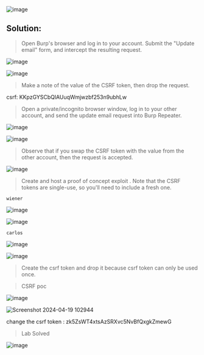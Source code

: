 ![image](https://github.com/udayk01/Web-Security/assets/52235763/4f8709af-3a10-4eac-b22b-473813387b81)

## Solution:

> Open Burp's browser and log in to your account. Submit the "Update email" form, and intercept the resulting request.

![image](https://github.com/udayk01/Web-Security/assets/52235763/9b3b154e-b422-4865-93b4-ef5bb538ddfe)

![image](https://github.com/udayk01/Web-Security/assets/52235763/09822345-e291-4af4-80f2-a32c86fde994)

> Make a note of the value of the CSRF token, then drop the request.

csrf: KKpzGYSCbQlAUuqWmjwzbf253n9ubhLw

> Open a private/incognito browser window, log in to your other account, and send the update email request into Burp Repeater.

![image](https://github.com/udayk01/Web-Security/assets/52235763/be961886-3dad-4ac6-a566-a6b4dc39ac31)

![image](https://github.com/udayk01/Web-Security/assets/52235763/85622e36-ec8c-4f0f-9816-47dd667f8832)

> Observe that if you swap the CSRF token with the value from the other account, then the request is accepted.

![image](https://github.com/udayk01/Web-Security/assets/52235763/a37fd139-e32a-4daa-8113-74518c68fb3f)

> Create and host a proof of concept exploit . Note that the CSRF tokens are single-use, so you'll need to include a fresh one.

```wiener```

![image](https://github.com/udayk01/Web-Security/assets/52235763/512dd26d-e95f-4aa8-a75f-a2425084b2e7)

![image](https://github.com/udayk01/Web-Security/assets/52235763/f14ab8f7-e426-43d1-93bc-fd2ccd42781e)

```carlos```

![image](https://github.com/udayk01/Web-Security/assets/52235763/ef8f9790-5347-4775-a2b5-25f688e2f43b)

![image](https://github.com/udayk01/Web-Security/assets/52235763/51f56a38-d7dc-4199-9093-5d7b238214db)

> Create the csrf token and drop it because csrf token can only be used once.

> CSRF poc

![image](https://github.com/udayk01/Web-Security/assets/52235763/597c050c-3e34-41cf-854b-71c0dfebf52f)

![Screenshot 2024-04-19 102944](https://github.com/udayk01/Web-Security/assets/52235763/eeee0991-7218-4c8b-94b5-d23973ca38c1)

change the csrf token : zk5ZsWT4xtsAzSRXvc5NvBfQxgkZmewG

> Lab Solved

![image](https://github.com/udayk01/Web-Security/assets/52235763/ff558254-ab54-4078-89fd-1328b7048a68)

